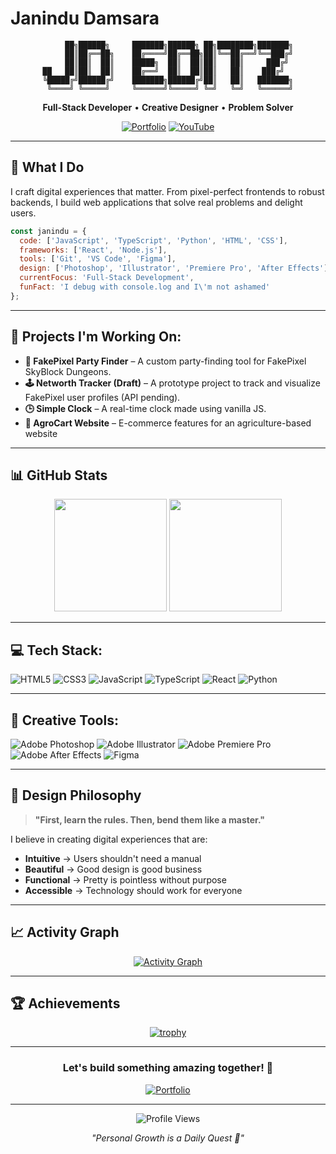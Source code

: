 # Janindu Damsara

<div align="center">

```ascii
     ██╗██████╗     ███████╗██████╗ ██╗████████╗███████╗
     ██║██╔══██╗    ██╔════╝██╔══██╗██║╚══██╔══╝╚══███╔╝
     ██║██║  ██║    █████╗  ██║  ██║██║   ██║     ███╔╝ 
██   ██║██║  ██║    ██╔══╝  ██║  ██║██║   ██║    ███╔╝  
╚█████╔╝██████╔╝    ███████╗██████╔╝██║   ██║   ███████╗
 ╚════╝ ╚═════╝     ╚══════╝╚═════╝ ╚═╝   ╚═╝   ╚══════╝
```

**Full-Stack Developer** • **Creative Designer** • **Problem Solver**

[![Portfolio](https://img.shields.io/badge/🌐%20Portfolio-FF6B6B?style=flat-square&logoColor=white)](https://janindudamsara.netlify.app)
[![YouTube](https://img.shields.io/badge/📺%20YouTube-FF0000?style=flat-square&logo=youtube&logoColor=white)](https://youtube.com/@BedwarsN)

</div>

---

## 🎯 What I Do

I craft digital experiences that matter. From pixel-perfect frontends to robust backends, I build web applications that solve real problems and delight users.

```javascript
const janindu = {
  code: ['JavaScript', 'TypeScript', 'Python', 'HTML', 'CSS'],
  frameworks: ['React', 'Node.js'],
  tools: ['Git', 'VS Code', 'Figma'],
  design: ['Photoshop', 'Illustrator', 'Premiere Pro', 'After Effects'],
  currentFocus: 'Full-Stack Development',
  funFact: 'I debug with console.log and I\'m not ashamed'
};
```
---

## 🚀 Projects I'm Working On:
- **💼 FakePixel Party Finder** – A custom party-finding tool for FakePixel SkyBlock Dungeons.
- **🕹️ Networth Tracker (Draft)** – A prototype project to track and visualize FakePixel user profiles (API pending).
- **🕒 Simple Clock** – A real-time clock made using vanilla JS.
- **🛒 AgroCart Website** – E-commerce features for an agriculture-based website

---

## 📊 GitHub Stats

<div align="center">

<img height="180em" src="https://github-readme-stats.vercel.app/api?username=JDEditz&show_icons=true&theme=dark&include_all_commits=true&count_private=true&hide_border=true&bg_color=0d1117"/>
<img height="180em" src="https://github-readme-stats.vercel.app/api/top-langs/?username=JDEditz&layout=compact&langs_count=8&theme=dark&hide_border=true&bg_color=0d1117"/>

</div>

---

## 💻 Tech Stack:
![HTML5](https://img.shields.io/badge/html5-%23E34F26.svg?style=for-the-badge&logo=html5&logoColor=white)
![CSS3](https://img.shields.io/badge/css3-%231572B6.svg?style=for-the-badge&logo=css3&logoColor=white)
![JavaScript](https://img.shields.io/badge/javascript-%23323330.svg?style=for-the-badge&logo=javascript&logoColor=%23F7DF1E)
![TypeScript](https://img.shields.io/badge/typescript-%23007ACC.svg?style=for-the-badge&logo=typescript&logoColor=white)
![React](https://img.shields.io/badge/react-%2320232a.svg?style=for-the-badge&logo=react&logoColor=%2361DAFB)
![Python](https://img.shields.io/badge/python-3670A0?style=for-the-badge&logo=python&logoColor=ffdd54)

---

## 🎨 Creative Tools:
![Adobe Photoshop](https://img.shields.io/badge/adobe%20photoshop-%2331A8FF.svg?style=for-the-badge&logo=adobe%20photoshop&logoColor=white)
![Adobe Illustrator](https://img.shields.io/badge/adobe%20illustrator-%23FF9A00.svg?style=for-the-badge&logo=adobe%20illustrator&logoColor=white)
![Adobe Premiere Pro](https://img.shields.io/badge/Adobe%20Premiere%20Pro-9999FF.svg?style=for-the-badge&logo=Adobe%20Premiere%20Pro&logoColor=white)
![Adobe After Effects](https://img.shields.io/badge/Adobe%20After%20Effects-9999FF.svg?style=for-the-badge&logo=Adobe%20After%20Effects&logoColor=white)
![Figma](https://img.shields.io/badge/figma-%23F24E1E.svg?style=for-the-badge&logo=figma&logoColor=white)

---

## 🎨 Design Philosophy

> **"First, learn the rules. Then, bend them like a master."**

I believe in creating digital experiences that are:
- **Intuitive** → Users shouldn't need a manual
- **Beautiful** → Good design is good business
- **Functional** → Pretty is pointless without purpose
- **Accessible** → Technology should work for everyone

---

## 📈 Activity Graph

<div align="center">

[![Activity Graph](https://github-readme-activity-graph.vercel.app/graph?username=JDEditz&theme=github-compact&hide_border=true&bg_color=0d1117&color=58a6ff&line=58a6ff&point=f0f6fc)](https://github.com/ashutosh00710/github-readme-activity-graph)

</div>

---

## 🏆 Achievements

<div align="center">

[![trophy](https://github-profile-trophy.vercel.app/?username=JDEditz&theme=darkhub&no-frame=true&no-bg=true&margin-w=4&row=1)](https://github.com/ryo-ma/github-profile-trophy)

</div>

---

<div align="center">

### Let's build something amazing together! 🚀

[![Portfolio](https://img.shields.io/badge/Portfolio-Visit%20Now-FF6B6B?style=for-the-badge&logoColor=white)](https://janindudamsara.netlify.app)

---

![Profile Views](https://komarev.com/ghpvc/?username=JDEditz&color=58a6ff&style=flat-square&label=Profile+Views)

*"Personal Growth is a Daily Quest 🎯"*

</div>
